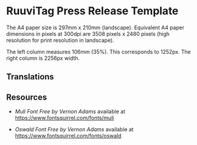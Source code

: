# RuuviTag Press Release Template

The A4 paper size is 297mm x 210mm (landscape). Equivalent A4 paper dimensions in pixels at 300dpi are 3508 pixels x 2480 pixels (high resolution for print resolution in landscape).

The left column measures 106mm (35%). This corresponds to 1252px. The right column is 2256px width.

## Translations

## Resources

 * *Muli Font Free by Vernon Adams*
   available at https://www.fontsquirrel.com/fonts/muli

 * *Oswald Font Free by Vernon Adams*
   available at https://www.fontsquirrel.com/fonts/oswald
